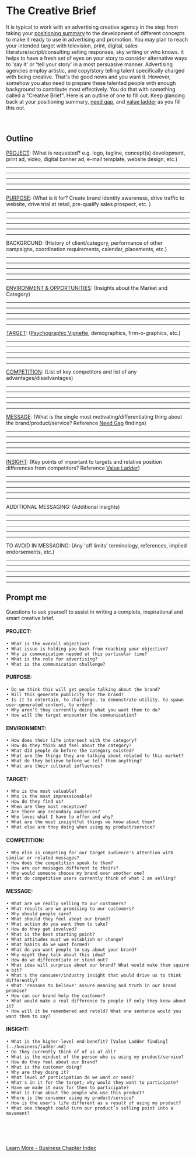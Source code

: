 
# The Creative Brief

It is typical to work with an advertising creative agency in the step from taking your [positioning summary](../business/positioning.md) to the development of different concepts to make it ready to use in advertising and promotion.   You may plan to reach your intended target with television, print, digital, sales literature/script/consulting selling responses, sky writing or who knows.  It helps to have a fresh set of eyes on your story to consider alternative ways to 'say it' or 'tell your story' in a most persuasive manner.  Advertising agencies employ artistic, and copy/story telling talent specifically charged with being creative.  That's the good news and you want it.   However, somehow you also need to prepare these talented people with enough background to contribute most effectively.  You do that with something called a "Creative Brief".  Here is an outline of one to fill out.  Keep glancing back at your positioning summary, [need gap](../business/needgap.md), and [value ladder](../business/ladder.md) as you fill this out.<br>
<br>
<br>

## Outline

[PROJECT](#project): (What is requested? e.g. logo, tagline, concept(s) development, print ad, video, digital banner ad,  e-mail template,  website design, etc.)

__________________________________________________________________________
__________________________________________________________________________
__________________________________________________________________________
__________________________________________________________________________
__________________________________________________________________________

[PURPOSE](#purpose): (What is it for? Create brand identity awareness, drive traffic to website, drive trial at retail, pre-qualify sales prospect, etc. )

__________________________________________________________________________
__________________________________________________________________________
__________________________________________________________________________
__________________________________________________________________________
__________________________________________________________________________


BACKGROUND: (History of client/category, performance of other campaigns, coordination requirements, calendar, placements, etc.)

__________________________________________________________________________
__________________________________________________________________________
__________________________________________________________________________
__________________________________________________________________________
__________________________________________________________________________


[ENVIRONMENT & OPPORTUNITIES](#environment): (Insights about the Market and Category)

__________________________________________________________________________
__________________________________________________________________________
__________________________________________________________________________
__________________________________________________________________________
__________________________________________________________________________


[TARGET](#target): ([Psychographic Vignette](https://clevertap.com/blog/psychographic-segmentation/), demographics, firm-o-graphics, etc.)

__________________________________________________________________________
__________________________________________________________________________
__________________________________________________________________________
__________________________________________________________________________
__________________________________________________________________________


[COMPETITION](#competition): (List of key competitors and list of any advantages/disadvantages)

__________________________________________________________________________
__________________________________________________________________________
__________________________________________________________________________
__________________________________________________________________________
__________________________________________________________________________


[MESSAGE](#message): (What is the single most motivating/differentiating thing about the brand/product/service? Reference [Need Gap](../business/needgap.md) findings)

__________________________________________________________________________
__________________________________________________________________________
__________________________________________________________________________
__________________________________________________________________________
__________________________________________________________________________


[INSIGHT](#insight): (Key points of important to targets and relative position differences from competitors? Reference [Value Ladder](../business/ladder.md))

__________________________________________________________________________
__________________________________________________________________________
__________________________________________________________________________
__________________________________________________________________________
__________________________________________________________________________


ADDITIONAL MESSAGING: (Additional insights)

__________________________________________________________________________
__________________________________________________________________________
__________________________________________________________________________
__________________________________________________________________________
__________________________________________________________________________


TO AVOID IN MESSAGING: (Any 'off limits' terminology, references, implied endorsements, etc.)

__________________________________________________________________________
__________________________________________________________________________
__________________________________________________________________________
__________________________________________________________________________
__________________________________________________________________________





## Prompt me

Questions to ask yourself to assist in writing a complete, inspirational and smart creative brief.

#### PROJECT:
    • What is the overall objective?
    • What issue is holding you back from reaching your objective?
    • Why is communication needed at this particular time?
    • What is the role for advertising?
    • What is the communication challenge?

#### PURPOSE:
    • Do we think this will get people talking about the brand?
    • Will this generate publicity for the brand? 
    • Is it to entertain, to challenge, to demonstrate utility, to spawn user-generated content, to order?
    • Why aren’t they currently doing what you want them to do?
    • How will the target encounter the communication?

#### ENVIRONMENT:
    • How does their life intersect with the category?
    • How do they think and feel about the category?
    • What did people do before the category existed?
    • What are the things they are talking about related to this market?    
    • What do they believe before we tell them anything?
    • What are their cultural influences?

#### TARGET:
    • Who is the most valuable?
    • Who is the most impressionable?
    • How do they find us?
    • When are they most receptive?
    • Are there any secondary audiences?
    • Who loves what I have to offer and why? 
    • What are the most insightful things we know about them?
    • What else are they doing when using my product/service? 
    
#### COMPETITION:
    • Who else is competing for our target audience's attention with similar or related messages?
    • How does the competition speak to them? 
    • How are our messages different to theirs?
    • Why would someone choose my brand over another one?    
    • What do competitive users currently think of what I am selling?  
   
#### MESSAGE: 
    • What are we really selling to our customers? 
    • What results are we promising to our customers?
    • Why should people care?
    • What should they feel about our brand? 
    • What action do you want them to take?
    • How do they get involved?
    • What is the best starting point? 
    • What attitudes must we establish or change?
    • What habits do we want formed?
    • What do you want people to say about your brand?
    • Why might they talk about this idea? 
    • How do we differentiate or stand out?
    • What idea will surprise about our brand? What would make them squirm a bit? 
    • What's the consumer/industry insight that would drive us to think differently? 
    • What 'reasons to believe' assure meaning and truth in our brand promise? 
    • How can our brand help the customer?
    • What would make a real difference to people if only they knew about it?
    • How will it be remembered and retold? What one sentence would you want them to say?


#### INSIGHT:
    • What is the higher-level end-benefit? [Value Ladder finding](../business/ladder.md)
    • Do they currently think of of us at all?
    • What is the mindset of the person who is using my product/service?
    • How do they feel about our Brand?
    • What is the customer doing?
    • Why are they doing it?
    • What level of participation do we want or need? 
    • What's in it for the target; why would they want to participate?
    • Have we made it easy for them to participate?
    • What is true about the people who use this product? 
    • Where is the consumer using my product/service?
    • How is the user's life different as a result of using my product?
    • What one thought could turn our product’s selling point into a movement?


<br>
<br>
<br>

[Learn More - Business Chapter Index](/chapters.md#business)


